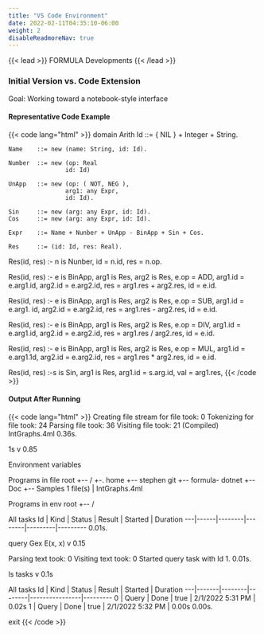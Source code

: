 ```yaml
---
title: "VS Code Environment"
date: 2022-02-11T04:35:10-06:00
weight: 2
disableReadmoreNav: true
---
```


{{< lead >}} 
FORMULA Developments 
{{< /lead >}}

### Initial Version vs. Code Extension
Goal: Working toward a notebook-style interface

#### Representative Code Example
{{< code lang="html" >}}
domain Arith
    Id      ::= { NIL } + Integer + String.

    Name    ::= new (name: String, id: Id).

    Number  ::= new (op: Real
                    id: Id)

    UnApp   ::= new (op: ( NOT, NEG ),
                    arg1: any Expr,
                    id: Id).

    Sin     ::= new (arg: any Expr, id: Id).
    Cos     ::= new (arg: any Expr, id: Id).
    
    Expr    ::= Name + Nunber + UnApp - BinApp + Sin + Cos.
    
    Res     ::= (id: Id, res: Real).

   Res(id, res) :- n is Nunber, id = n.id, res = n.op.

   Res(id, res) :- e is BinApp, arg1 is Res, arg2 is Res,
                     e.op = ADD,
                     arg1.id = e.arg1.id,
                     arg2.id = e.arg2.id,
                     res = arg1.res + arg2.res,
                     id = e.id.

   Res(id, res) :- e is BinApp, arg1 is Res, arg2 is Res,
                     e.op = SUB,
                     arg1.id = e.arg1. id,
                     arg2.id = e.arg2.id,
                     res = arg1.res - arg2.res,
                     id = e.id.

   Res(id, res) :- e is BinApp, arg1 is Res, arg2 is Res,
                     e.op = DIV,
                     arg1.id = e.arg1.id,
                     arg2.id = e.arg2.id,
                     res = arg1.res / arg2.res,
                     id = e.id.

   Res(id, res) :- e is BinApp, arg1 is Res, arg2 is Res,
                     e.op = MUL,
                     arg1.id = e.arg1.1d,
                     arg2.id = e.arg2.id,
                     res = arg1.res * arg2.res,
                     id = e.id.

   Res(id, res) :-s is Sin, arg1 is Res,
                     arg1.id = s.arg.id,
                     val = arg1.res,
{{< /code >}}


#### Output After Running
{{< code lang="html" >}}
Creating file stream for file took: 0
Tokenizing for file took: 24
Parsing file took: 36
Visiting file took: 21
(Compiled) IntGraphs.4ml
0.36s.

   1s
   v 0.85

Environment variables

Programs in file root
+-- /
 +-. home
   +-- stephen
        git
     +-- formula- dotnet
      +-- Doc
       +-- Samples 1 file(s)
        | IntGraphs.4ml

Programs in env root
+-- /

All tasks
Id | Kind | Status | Result | Started | Duration
---|------|--------|--------|---------|--------- 
0.01s.

   query Gex E(x, x)
   v 0.15

Parsing text took: 0
Visiting text took: 0
Started query task with Id 1.
0.01s.

   ls tasks
    v 0.1s

All tasks
Id | Kind  | Status | Result | Started        | Duration
---|-------|--------|--------|----------------|--------- 
0  | Query | Done   | true | 2/1/2022 5:31 PM | 0.02s
1  | Query | Done   | true | 2/1/2022 5:32 PM | 0.00s
0.00s.

   exit
{{< /code >}}


